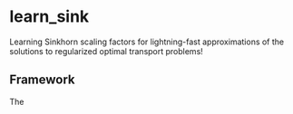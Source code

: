 # learn_sink

Learning Sinkhorn scaling factors for lightning-fast approximations of the
solutions to regularized optimal transport problems!

## Framework

The 

